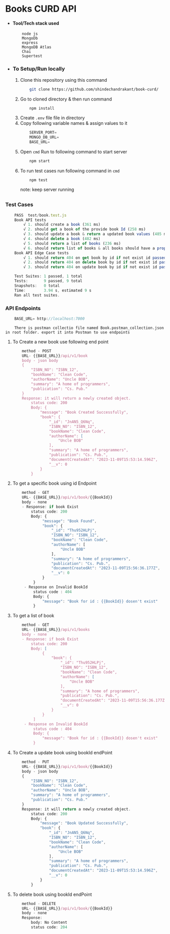 # Books CURD API

- #### Tool/Tech stack used

  ```
      node js
      MongoDb
      express
      MongoDB Atlas
      Chai
      Supertest
  ```

- ### To Setup/Run locally
  1. Clone this repository using this command
     ```bash
         git clone https://github.com/shindechandrakant/book-curd/
     ```
  2. Go to cloned directory & then run command
     ```bash
         npm install
     ```
  3. Create `.env` file file in directory
  4. Copy following variable names & assign values to it
     ```js
         SERVER_PORT=
         MONGO_DB_URL=
         BASE_URL=
     ```
  5. Open `cmd` Run to following command to start server
     ```bash
         npm start
     ```
  6. To run test cases run following command in `cmd`
     ```
         npm test
     ```
     note: keep server running

##

### Test Cases

```js
    PASS  test/book.test.js
    Book API tests
        √ 1. should create a book (361 ms)
        √ 2. should get a book of the provide book Id (258 ms)
        √ 3. should update a book & return a updated book values (485 ms)
        √ 4. should delete a book (482 ms)
        √ 5. should return a list of books (236 ms)
        √ 6. should return list of books & all books should have a properties (249 ms)
    Book API Edge Case tests
        √ 1. should return 404 on get book by id if not exist id passed (242 ms)
        √ 2. should return 404 on delete book by id if not exist id passed (244 ms)
        √ 3. should return 404 on update book by id if not exist id passed (253 ms)

    Test Suites: 1 passed, 1 total
    Tests:       9 passed, 9 total
    Snapshots:   0 total
    Time:        3.94 s, estimated 9 s
    Ran all test suites.

```

### API Endpoints

```js
    BASE_URL= http://localhost:7000
```

```curl
    There is postman collectio file named Book.postman_collection.json in root folder. export it into Postman to use endpoints
```

1. To Create a new book use following end point

   ```js
       method - POST
       URL- {{BASE_URL}}/api/v1/book
       body - json body
       {
           "ISBN_NO": "ISBN_12",
           "bookName": "Clean Code",
           "authorName": "Uncle BOB",
           "summary": "A home of programmers",
           "publication": "Cs. Pub."
       }
       Response: it will return a newly created object.
           status code: 200
           Body: {
               "message": "Book Created Successfully",
               "book": {
                   "_id": "JnAN5_Q6Nq",
                   "ISBN_NO": "ISBN_12",
                   "bookName": "Clean Code",
                   "authorName": [
                       "Uncle BOB"
                   ],
                   "summary": "A home of programmers",
                   "publication": "Cs. Pub.",
                   "documentCreatedAt": "2023-11-09T15:53:14.596Z",
                   "__v": 0
               }
           }
   ```

2. To get a specific book using id Endpoint

   ```js
       method - GET
       URL- {{BASE_URL}}/api/v1/book/{{BookId}}
       body - none
       - Response: if book Exist
           status code: 200
           Body: {
                "message": "Book Found",
                "book": {
                    "_id": "Thu952HLPj",
                    "ISBN_NO": "ISBN_12",
                    "bookName": "Clean Code",
                    "authorName": [
                        "Uncle BOB"
                    ],
                    "summary": "A home of programmers",
                    "publication": "Cs. Pub.",
                    "documentCreatedAt": "2023-11-09T15:56:36.177Z",
                    "__v": 0
                }
            }
        - Response on Invalid BookId
            status code : 404
            Body: {
                "message": "Book for id : {{BookId}} dosen't exist"
            }
   ```

3. To get a list of book

   ```js
       method - GET
       URL- {{BASE_URL}}/api/v1/books
       body - none
       - Response: if book Exist
           status code: 200
           Body: [
                {
                    "book": {
                        "_id": "Thu952HLPj",
                        "ISBN_NO": "ISBN_12",
                        "bookName": "Clean Code",
                        "authorName": [
                            "Uncle BOB"
                        ],
                        "summary": "A home of programmers",
                        "publication": "Cs. Pub.",
                        "documentCreatedAt": "2023-11-09T15:56:36.177Z",
                        "__v": 0
                    }
                }
            ]
        - Response on Invalid BookId
            status code : 404
            Body: {
                "message": "Book for id : {{BookId}} dosen't exist"
            }
   ```

4. To Create a update book using bookId endPoint

   ```js
       method - PUT
       URL- {{BASE_URL}}/api/v1/book/{{BookId}}
       body - json body
       {
           "ISBN_NO": "ISBN_12",
           "bookName": "Clean Code",
           "authorName": "Uncle BOB",
           "summary": "A home of programmers",
           "publication": "Cs. Pub."
       }
       Response: it will return a newly created object.
           status code: 200
           Body: {
               "message": "Book Updated Successfully",
               "book": {
                   "_id": "JnAN5_Q6Nq",
                   "ISBN_NO": "ISBN_12",
                   "bookName": "Clean Code",
                   "authorName": [
                       "Uncle BOB"
                   ],
                   "summary": "A home of programmers",
                   "publication": "Cs. Pub.",
                   "documentCreatedAt": "2023-11-09T15:53:14.596Z",
                   "__v": 0
               }
           }
   ```

5. To delete book using bookId endPoint

   ```js
       method - DELETE
       URL- {{BASE_URL}}/api/v1/book/{{BookId}}
       body - none
       Response:
           body: No Content
           status code: 204
   ```
